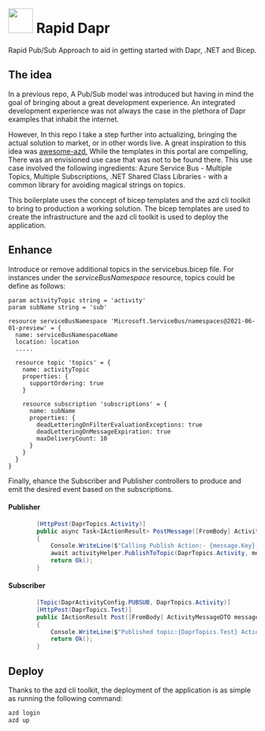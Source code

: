 <h1>
<img src="https://dapr.io/images/dapr.svg" width="50px">
Rapid Dapr
</h1>


Rapid Pub/Sub Approach to aid in getting started with Dapr, .NET and Bicep.

## The idea

In a previous repo, A Pub/Sub model was introduced but having in mind 
the goal of bringing about a great development experience. An integrated development experience was not always the case in the plethora of Dapr examples
that inhabit the internet.

However, In this repo I take a step further into actualizing, bringing the actual 
solution to market, or in other words live. A great inspiration to this idea was [awesome-azd.](https://azure.github.io/awesome-azd/?name=dapr)
While the templates in this portal are compelling, There was an envisioned use case that was not to be found there. 
This use case involved the following ingredients: Azure Service Bus - Multiple Topics, Multiple Subscriptions, .NET Shared Class Libraries -
with a common library for avoiding magical strings on topics.

This boilerplate uses the concept of bicep templates and the azd cli toolkit
to bring to production a working solution. The bicep templates are used to create the infrastructure and the azd cli toolkit 
is used to deploy the application. 

## Enhance

Introduce or remove additional topics in the servicebus.bicep file. 
For instances under the *serviceBusNamespace* resource, topics could be define as follows:

```bicep
param activityTopic string = 'activity'
param subName string = 'sub'

resource serviceBusNamespace 'Microsoft.ServiceBus/namespaces@2021-06-01-preview' = {
  name: serviceBusNamespaceName
  location: location
  .....

  resource topic 'topics' = {
    name: activityTopic
    properties: {
      supportOrdering: true
    }

    resource subscription 'subscriptions' = {
      name: subName
      properties: {
        deadLetteringOnFilterEvaluationExceptions: true
        deadLetteringOnMessageExpiration: true
        maxDeliveryCount: 10
      }
    }
  }
}
```
Finally, ehance the Subscriber and Publisher controllers to produce and emit the
desired event based on the subscriptions. 

#### Publisher

```csharp
        [HttpPost(DaprTopics.Activity)]
        public async Task<IActionResult> PostMessage([FromBody] ActivityMessageDTO message)
        {
            Console.WriteLine($"Calling Publish Action:- {message.Key}, DateTime: - {DateTime.Now}");
            await activityHelper.PublishToTopic(DaprTopics.Activity, message);
            return Ok();
        }
```
#### Subscriber

```csharp
        [Topic(DaprActivityConfig.PUBSUB, DaprTopics.Activity)]
        [HttpPost(DaprTopics.Test)]
        public IActionResult Post([FromBody] ActivityMessageDTO message)
        {
            Console.WriteLine($"Published topic:{DaprTopics.Test} Action:- {message.Key}, DateTime: - {DateTime.Now}");
            return Ok();
        }
``` 

## Deploy

Thanks to the azd cli toolkit, the deployment of the application is as simple as running the following command:

```bash
azd login
azd up
```